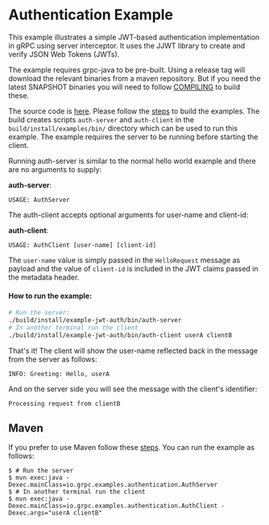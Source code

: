 Authentication Example
==============================================

This example illustrates a simple JWT-based authentication implementation in gRPC using
 server interceptor. It uses the JJWT library to create and verify JSON Web Tokens (JWTs).

The example requires grpc-java to be pre-built. Using a release tag will download the relevant binaries
from a maven repository. But if you need the latest SNAPSHOT binaries you will need to follow
[COMPILING](../../COMPILING.md) to build these.

The source code is [here](src/main/java/io/grpc/examples/authentication). Please follow the
[steps](../README.md#to-build-the-examples) to build the examples. The build creates scripts
`auth-server` and `auth-client` in the `build/install/examples/bin/` directory which can be
used to run this example. The example requires the server to be running before starting the
client.

Running auth-server is similar to the normal hello world example and there are no arguments to supply:

**auth-server**:

```text
USAGE: AuthServer
```

The auth-client accepts optional arguments for user-name and client-id:

**auth-client**:

```text
USAGE: AuthClient [user-name] [client-id]
```

The `user-name` value is simply passed in the `HelloRequest` message as payload and the value of
`client-id` is included in the JWT claims passed in the metadata header.


#### How to run the example:

```bash
# Run the server:
./build/install/example-jwt-auth/bin/auth-server
# In another terminal run the client
./build/install/example-jwt-auth/bin/auth-client userA clientB
```

That's it! The client will show the user-name reflected back in the message from the server as follows:
```
INFO: Greeting: Hello, userA
```

And on the server side you will see the message with the client's identifier:
```
Processing request from clientB
```

## Maven

If you prefer to use Maven follow these [steps](../README.md#maven). You can run the example as follows:

```
$ # Run the server
$ mvn exec:java -Dexec.mainClass=io.grpc.examples.authentication.AuthServer
$ # In another terminal run the client
$ mvn exec:java -Dexec.mainClass=io.grpc.examples.authentication.AuthClient -Dexec.args="userA clientB"
```
